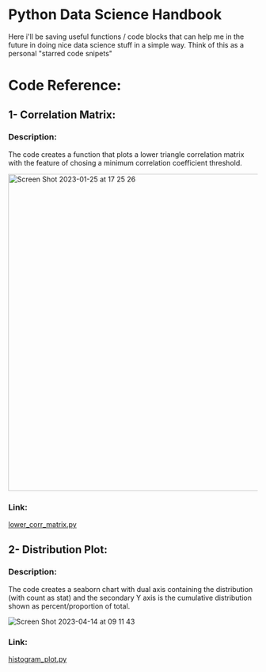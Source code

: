 # Python Data Science Handbook

Here i'll be saving useful functions / code blocks that can help me in the future in doing nice data science stuff in a simple way.
Think of this as a personal "starred code snipets"

# Code Reference:


## 1- Correlation Matrix:

  ### Description:
  
  The code creates a function that plots a lower triangle correlation matrix with the feature of chosing a minimum correlation coefficient threshold.
  
  <img width="640" alt="Screen Shot 2023-01-25 at 17 25 26" src="https://user-images.githubusercontent.com/4228950/214682153-f9e81137-a468-4cd2-b10f-c69d7e4f3f2d.png">

  ### Link:
  
  [lower_corr_matrix.py](https://github.com/jturolla09/python-data-science-handobook/blob/main/lower_corr_matrix.py)
  
  
## 2- Distribution Plot:
  
  ### Description:
  
  The code creates a seaborn chart with dual axis containing the distribution (with count as stat) and the secondary Y axis is the cumulative distribution shown as percent/proportion of total.
  
  ![Screen Shot 2023-04-14 at 09 11 43](https://user-images.githubusercontent.com/4228950/232040318-2bec9054-2d14-4c8f-8cb5-87cff828d698.png)

  ### Link:
  
  [histogram_plot.py](https://github.com/jturolla09/python-data-science-handobook/blob/main/histogram_plot.py)
